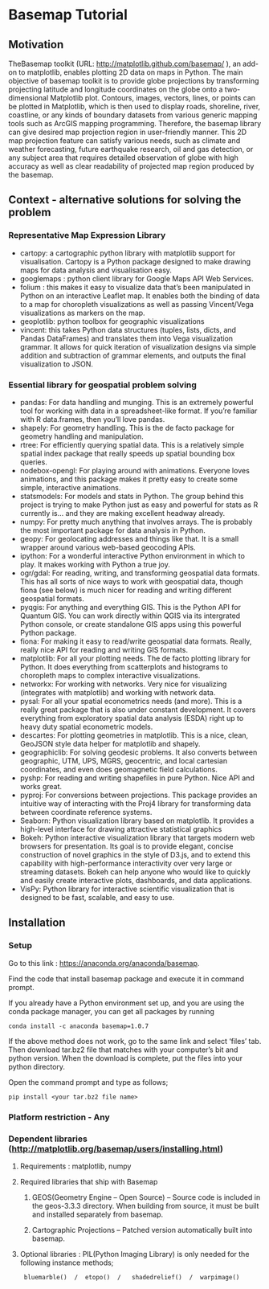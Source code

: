# Basemap Tutorial

## Motivation
TheBasemap toolkit (URL: http://matplotlib.github.com/basemap/ ), an add-on to matplotlib, enables plotting 2D data on maps in Python. 
The main objective of basemap toolkit is to provide globe projections by transforming projecting latitude and longitude coordinates on the globe onto a two-dimensional Matplotlib plot. 
Contours, images, vectors, lines, or points can be plotted in Matplotlib, which is then used to display roads, shoreline, river, coastline, or any kinds of boundary datasets from various generic mapping tools such as ArcGIS mapping programming.
Therefore, the basemap library can give desired map projection region in user-friendly manner. 
This 2D map projection feature can satisfy various needs, such as climate and weather forecasting, future earthquake research, oil and gas detection, or any subject area that requires detailed observation of globe with high accuracy as well as clear readability of projected map region produced by the basemap.


## Context - alternative solutions for solving the problem

### Representative Map Expression Library
- cartopy: a cartographic python library with matplotlib support for visualisation. Cartopy is a Python package designed to make drawing maps for data analysis and visualisation easy.
- googlemaps : python client library for Google Maps API Web Services.
- folium : this makes it easy to visualize data that’s been manipulated in Python on an interactive Leaflet map. It enables both the binding of data to a map for choropleth visualizations as well as passing Vincent/Vega visualizations as markers on the map.
- geoplotlib: python toolbox for geographic visualizations
- vincent: this takes Python data structures (tuples, lists, dicts, and Pandas DataFrames) and translates them into Vega visualization grammar. It allows for quick iteration of visualization designs via simple addition and subtraction of grammar elements, and outputs the final visualization to JSON.

### Essential library for geospatial problem solving
- pandas: For data handling and munging. This is an extremely powerful tool for working with data in a spreadsheet-like format. If you’re familiar with R data.frames, then you’ll love pandas.
- shapely: For geometry handling. This is the de facto  package for geometry handling and manipulation.
- rtree: For efficiently querying spatial data. This is a relatively simple spatial index package that really speeds up spatial bounding box queries.
- nodebox-opengl: For playing around with animations. Everyone loves animations, and this package makes it pretty easy to create some simple, interactive animations.
- statsmodels: For models and stats in Python. The group behind this project is trying to make Python just as easy and powerful for stats as R currently is… and they are making excellent headway already.
- numpy: For pretty much anything that involves arrays. The is probably the most important package for data analysis in Python.
- geopy: For geolocating addresses and things like that. It is a small wrapper around various web-based geocoding APIs.
- ipython: For a wonderful interactive Python environment in which to play. It makes working with Python a true joy.
- ogr/gdal: For reading, writing, and transforming geospatial data formats. This has all sorts of nice ways to work with geospatial data, though fiona (see below) is much nicer for reading and writing different geospatial formats.
- pyqgis: For anything and everything GIS. This is the Python API for Quantum GIS. You can work directly within QGIS via its intergrated Python console, or create standalone GIS apps using this powerful Python package.
- fiona: For making it easy to read/write geospatial data formats. Really, really nice API for reading and writing GIS formats.
- matplotlib: For all your plotting needs. The de facto plotting library for Python. It does everything from scatterplots and histograms to choropleth maps to complex interactive visualizations.
- networkx: For working with networks. Very nice for visualizing (integrates with matplotlib) and working with network data.
- pysal: For all your spatial econometrics needs (and more). This is a really great package that is also under constant development. It covers everything from exploratory spatial data analysis (ESDA) right up to heavy duty spatial econometric models.
- descartes: For plotting geometries in matplotlib. This is a nice, clean, GeoJSON style data helper for matplotlib and shapely.
- geographiclib: For solving geodesic problems. It also converts between geographic, UTM, UPS, MGRS, geocentric, and local cartesian coordinates, and even does geomagnetic field calculations.
- pyshp: For reading and writing shapefiles in pure Python. Nice API and works great.
- pyproj: For conversions between projections. This package provides an intuitive way of interacting with the Proj4 library for transforming data between coordinate reference systems.
- Seaborn: Python visualization library based on matplotlib. It provides a high-level interface for drawing attractive statistical graphics
- Bokeh: Python interactive visualization library that targets modern web browsers for presentation. Its goal is to provide elegant, concise construction of novel graphics in the style of D3.js, and to extend this capability with high-performance interactivity over very large or streaming datasets. Bokeh can help anyone who would like to quickly and easily create interactive plots, dashboards, and data applications.
- VisPy: Python library for interactive scientific visualization that is designed to be fast, scalable, and easy to use.


## Installation

### Setup
Go to this link : https://anaconda.org/anaconda/basemap. 

Find the code that install basemap package and execute it in command prompt. 

If you already have a Python environment set up, and you are using the conda package manager, you can get all packages by running

    conda install -c anaconda basemap=1.0.7

If the above method does not work, go to the same link and select ‘files’ tab. Then download tar.bz2 file that matches with your computer’s bit and python version. When the download is complete, put the files into your python directory.

Open the command prompt and type as follows;

    pip install <your tar.bz2 file name>

### Platform restriction - Any

### Dependent libraries (http://matplotlib.org/basemap/users/installing.html)
1. Requirements : matplotlib, numpy
2. Required libraries that ship with Basemap

    1) GEOS(Geometry Engine – Open Source) – Source code is included in the geos-3.3.3 directory. When building from source, it  must be built and installed separately from basemap.
    
    2) Cartographic Projections – Patched version automatically built into basemap.
    
3. Optional libraries : PIL(Python Imaging Library) is only needed for the following instance methods;

        bluemarble()  /  etopo()  /   shadedrelief()  /  warpimage()
      

